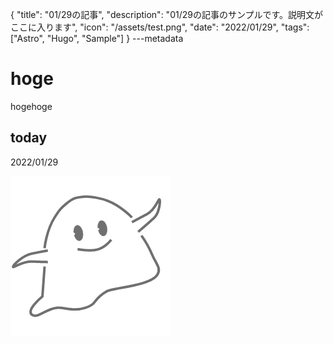 {
  "title": "01/29の記事",
  "description": "01/29の記事のサンプルです。説明文がここに入ります",
  "icon": "/assets/test.png",
  "date": "2022/01/29",
  "tags": ["Astro", "Hugo", "Sample"]
}
---metadata

# hoge
hogehoge

## today
2022/01/29

![img](/assets/test.png)